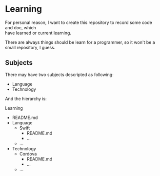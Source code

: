 # Learning

For personal reason, I want to create this repository to record some code and doc, which  
have learned or current learning. 

There are always things should be learn for a programmer, so it won't be a small repository, I guess. 

## Subjects

There may have two subjects descripted as following:
- Language
- Technology

And the hierarchy is:

Learning  
- README.md
- Language  
    - Swift  
        - README.md  
        - ...
    - ...
- Technology  
    - Cordova  
        - README.md  
        - ...
    - ...


